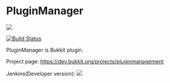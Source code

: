 
# PluginManager

<a href="http://point.rht0910.tk:8080/job/PluginManager"><img src="http://point.rht0910.tk:8080/job/PluginManager/badge/icon"></a>

[![Build Status](https://travis-ci.org/rht0910/PluginManager.svg?branch=master)](https://travis-ci.org/rht0910/PluginManager)

PluginManager is Bukkit plugin.

Project page: https://dev.bukkit.org/projects/pluginmanagement

Jenkins(Developer version): <a href="http://point.rht0910.tk:8080/job/PluginManager"><img src="http://point.rht0910.tk:8080/job/PluginManager/badge/icon"></a>


